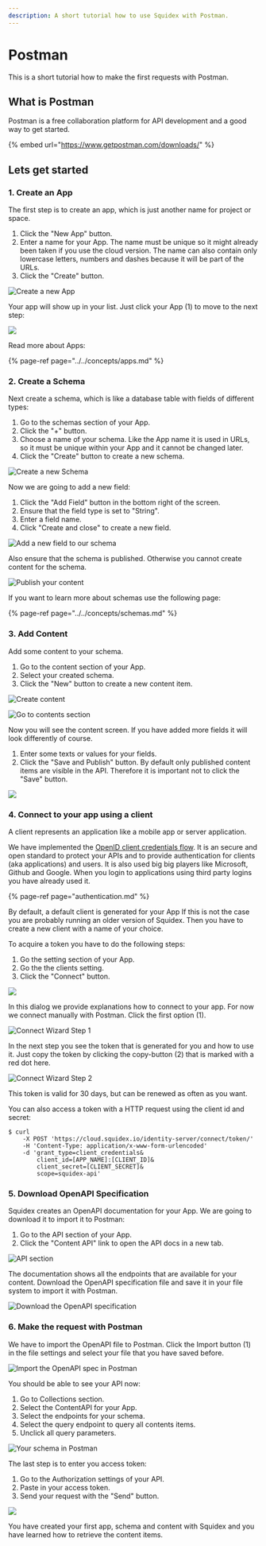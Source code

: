 ```yaml
---
description: A short tutorial how to use Squidex with Postman.
---
```


# Postman

This is a short tutorial how to make the first requests with Postman. 

## What is Postman

Postman is a free collaboration platform for API development and a good way to get started.

{% embed url="https://www.getpostman.com/downloads/" %}

## Lets get started

### 1. Create an App

The first step is to create an app, which is just another name for project or space.

1. Click the "New App" button.
2. Enter a name for your App. The name must be unique so it might already been taken if you use the cloud version. The name can also contain only lowercase letters, numbers and dashes because it will be part of the URLs.
3. Click the "Create" button.

![Create a new App](../../../.gitbook/assets/image%20%2867%29.png)

Your app will show up in your list. Just click your App \(1\) to move to the next step:

![](../../../.gitbook/assets/image%20%2859%29.png)

Read more about Apps:

{% page-ref page="../../concepts/apps.md" %}

### 2. Create a Schema

Next create a schema, which is like a database table with fields of different types:

1. Go to the schemas section of your App.
2. Click the "+" button.
3. Choose a name of your schema. Like the App name it is used in URLs, so it must be unique within your App and it cannot be changed later.
4. Click the "Create" button to create a new schema.

![Create a new Schema](../../../.gitbook/assets/image%20%2855%29.png)

 Now we are going to add a new field:

1. Click the "Add Field" button in the bottom right of the screen.
2. Ensure that the field type is set to "String".
3. Enter a field name.
4. Click "Create and close" to create a new field.

![Add a new field to our schema](../../../.gitbook/assets/image%20%2869%29.png)

Also ensure that the schema is published. Otherwise you cannot create content for the schema.

![Publish your content](../../../.gitbook/assets/image%20%2851%29.png)

If you want to learn more about schemas use the following page:

{% page-ref page="../../concepts/schemas.md" %}

### 3. Add Content

Add some content to your schema. 

1. Go to the content section of your App.
2. Select your created schema.
3. Click the "New" button to create a new content item.

![Create content](../../../.gitbook/assets/image%20%2862%29.png)

![Go to contents section](../../../.gitbook/assets/contents%20%281%29.png)

Now you will see the content screen. If you have added more fields it will look differently of course.

1. Enter some texts or values for your fields.
2. Click the "Save and Publish" button. By default only published content items are visible in the API. Therefore it is important not to click the "Save" button.

![](../../../.gitbook/assets/image%20%2852%29.png)

### 4. Connect to your app using a client

A client represents an application like a mobile app or server application. 

We have implemented the [OpenID client credentials flow](https://docs.axway.com/u/documentation/api_gateway/7.5.3/webhelp_portal_oauth/Content/OAuthGuideTopics/oauth_flows_client_credentials.). It is an secure and open standard to protect your APIs and to provide authentication for clients \(aka applications\) and users. It is also used big big players like Microsoft, Github and Google. When you login to applications using third party logins you have already used it.

{% page-ref page="authentication.md" %}

By default, a default client is generated for your App If this is not the case you are probably running an older version of Squidex. Then you have to create a new client with a name of your choice.

To acquire a token you have to do the following steps:

1. Go the setting section of your App.
2. Go the the clients setting.
3. Click the "Connect" button.

![](../../../.gitbook/assets/image%20%2865%29.png)

In this dialog we provide explanations how to connect to your app. For now we connect manually with Postman. Click the first option \(1\).

![Connect Wizard Step 1](../../../.gitbook/assets/image%20%2853%29.png)

In the next step you see the token that is generated for you and how to use it. Just copy the token by clicking the copy-button \(2\) that is marked with a red dot here.

![Connect Wizard Step 2](../../../.gitbook/assets/image%20%2864%29.png)

This token is valid for 30 days, but can be renewed as often as you want.

You can also access a token with a HTTP request using the client id and secret:

```text
$ curl
    -X POST 'https://cloud.squidex.io/identity-server/connect/token/' 
    -H 'Content-Type: application/x-www-form-urlencoded' 
    -d 'grant_type=client_credentials&
        client_id=[APP_NAME]:[CLIENT_ID]&
        client_secret=[CLIENT_SECRET]&
        scope=squidex-api'
```

### 5. Download OpenAPI Specification

Squidex creates an OpenAPI documentation for your App. We are going to download it to import it to Postman:

1. Go to the API section of your App.
2. Click the "Content API" link to open the API docs in a new tab.

![API section](../../../.gitbook/assets/image%20%2863%29.png)

The documentation shows all the endpoints that are available for your content. Download the OpenAPI specification file and save it in your file system to import it with Postman.

![Download the OpenAPI specification](../../../.gitbook/assets/image%20%2868%29.png)

### 6. Make the request with Postman

We have to import the OpenAPI file to Postman. Click the Import button \(1\) in the file settings and select your file that you have saved before.

![Import the OpenAPI spec in Postman](../../../.gitbook/assets/image%20%2854%29.png)

You should be able to see your API now:

1. Go to Collections section.
2. Select the ContentAPI for your App.
3. Select the endpoints for your schema.
4. Select the query endpoint to query all contents items.
5. Unclick all query parameters.

![Your schema in Postman](../../../.gitbook/assets/image%20%2866%29.png)

The last step is to enter you access token:

1. Go to the Authorization settings of your API.
2. Paste in your access token.
3. Send your request with the "Send" button.

![](../../../.gitbook/assets/image%20%2849%29.png)

You have created your first app, schema and content with Squidex and you have learned how to retrieve the content items.

